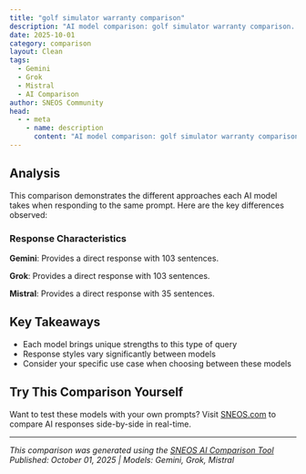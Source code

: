 ```yaml
---
title: "golf simulator warranty comparison"
description: "AI model comparison: golf simulator warranty comparison..."
date: 2025-10-01
category: comparison
layout: Clean
tags:
  - Gemini
  - Grok
  - Mistral
  - AI Comparison
author: SNEOS Community
head:
  - - meta
    - name: description
      content: "AI model comparison: golf simulator warranty comparison..."
---
```


<ChatComparison
  title="golf simulator warranty comparison"
  prompt="golf simulator warranty comparison"
  :responses='{"Gemini": "Okay, let\u0027s break down a golf simulator warranty comparison. This is tricky because warranties vary **significantly** between manufacturers and depend on the specific components (projector, enclosure, software, sensors/launch monitor, hitting mat). I\u0027ll provide a general overview, common scenarios, and key questions to ask.\n\n**General Considerations:**\n\n* **Limited vs. Full Warranty:** Most warranties are \u0022limited.\u0022 This means they cover defects in materials and workmanship but exclude things like misuse, accidents, normal wear and tear, or unauthorized modifications. A \u0022full\u0022 warranty is rare and generally more comprehensive, but still has some exclusions.\n* **Warranty Length:** This is a crucial factor. Longer warranties generally suggest more confidence in the product\u0027s durability. Common lengths:\n * **Launch Monitors:** 1 year is common, some offer 2 years or longer. Higher-end monitors often have longer warranties.\n * **Projectors:** Can range from 90 days (especially for refurbished models) to 1-3 years. Pay attention to the bulb warranty separately (often shorter).\n * **Software:** Often very limited or none. Support might be provided for a limited time.\n * **Enclosures:** 1-2 years is common, but materials like netting may have shorter warranties or none.\n * **Hitting Mats:** Often 6 months to 1 year, but depends heavily on the quality of the mat. Wear and tear is a major factor here.\n * **Computers/Tablets:** Standard manufacturer warranties apply (usually 1 year).\n* **Parts and Labor:** Does the warranty cover both parts and labor? Some might only cover parts, leaving you with the cost of installation/repair.\n* **Shipping Costs:** Who pays for shipping if a component needs to be returned for repair or replacement? This can be a significant expense, especially for large items like launch monitors or projectors.\n* **Exclusions:** Read the fine print! Common exclusions include:\n * Damage due to power surges.\n * Damage due to improper installation.\n * Damage due to environmental factors (humidity, temperature extremes).\n * Cosmetic damage that doesn\u0027t affect performance.\n * Use in commercial settings (if the product is intended for residential use only).\n* **Warranty Transferability:** Can the warranty be transferred to a new owner if you sell the simulator? This can add resale value.\n* **Refurbished vs. New:** Refurbished products will typically have shorter warranties than new products. Make sure you understand the warranty terms before purchasing.\n* **Extended Warranties:** Some retailers offer extended warranties for an additional cost. Consider whether the added protection is worth the expense, especially for expensive components like launch monitors or projectors.\n* **Registration:** Make sure you register your product with the manufacturer to activate the warranty.\n* **Authorized Dealers:** Purchase through authorized dealers. This ensures you are getting authentic products and proper warranty support. Buying from unauthorized sources could void the warranty.\n\n**Component-Specific Examples \u0026 Considerations (Illustrative):**\n\n| Component | Typical Warranty Range | Key Considerations |\n| ---------------- | ----------------------- | ------------------------------------------------------------------------------------------------------------------------------------------------------ |\n| **Launch Monitor** | 1-3 years | * Read warranty to see what is covered and what is excluded. Does it cover shipping costs if it needs to be sent for repairs? * Higher-end monitors (e.g., TrackMan, GCQuad) generally have longer warranties. * Look for warranties that cover a wide range of issues. |\n| **Projector** | 90 days - 3 years | * Lamp/bulb warranty is usually much shorter than the overall projector warranty. Pay close attention to this. * Consider the hours of use covered by the lamp warranty. * Check for warranties that cover color degradation or pixel defects. |\n| **Enclosure** | 1-2 years | * Warranty might only cover the frame and not the netting. * Check for UV resistance if the enclosure will be exposed to sunlight. * Check if there is any sort of warranty on the screen itself. |\n| **Hitting Mat** | 6 months - 1 year | * Warranty usually only covers manufacturing defects, not normal wear and tear. * Consider the thickness and quality of the mat when evaluating the warranty. |\n| **Software** | Limited/None | * Focus on the support period offered. * Check for free updates and bug fixes. * Understand the licensing terms (how many users, etc.). |\n| **Computer** | 1 year (Standard) | * Standard manufacturer\u0027s warranty applies (e.g., Dell, HP, Apple). * Consider an extended warranty if desired. |\n\n**Example Scenario: Launch Monitor Comparison (Hypothetical)**\n\nLet\u0027s say you\u0027re comparing two launch monitors:\n\n* **Launch Monitor A:** 1-year limited warranty, parts and labor, customer pays for shipping to the repair center, excludes damage due to power surges.\n* **Launch Monitor B:** 2-year limited warranty, parts and labor, manufacturer pays for shipping both ways, excludes damage due to misuse.\n\nIn this case, Launch Monitor B has a significantly better warranty due to the longer coverage period and free shipping. The misuse exclusion is fairly standard.\n\n**Key Questions to Ask When Comparing Warranties:**\n\n1. **What is the length of the warranty for each component?**\n2. **What exactly is covered under the warranty (parts, labor, specific defects)?**\n3. **What is NOT covered under the warranty (exclusions)?**\n4. **Who pays for shipping if the product needs to be returned for repair?**\n5. **What is the process for making a warranty claim?**\n6. **Is the warranty transferable to a new owner?**\n7. **Does the warranty cover commercial use (if applicable)?**\n8. **What is the lamp/bulb warranty for the projector (if applicable)?**\n9. **What is the expected lifespan of the product (beyond the warranty period)?** This can give you an idea of its overall quality.\n10. **What kind of customer support is available for warranty claims and troubleshooting?**\n\n**How to Compare Effectively:**\n\n1. **Create a Spreadsheet:** List the components of your simulator and the warranty terms for each from different manufacturers.\n2. **Read the Fine Print:** Don\u0027t rely on marketing summaries. Download and carefully read the full warranty documents.\n3. **Ask Questions:** Contact the manufacturers or retailers directly to clarify any ambiguities.\n4. **Prioritize Components:** Focus on the warranty for the most expensive and critical components (launch monitor, projector).\n5. **Consider Your Risk Tolerance:** If you are risk-averse, a longer and more comprehensive warranty might be worth the extra cost.\n\n**Important Note:** This information is for general guidance only. Warranty terms can change, so always refer to the official warranty documents provided by the manufacturer. I strongly recommend thoroughly researching the specific models you are considering and comparing their warranties carefully.\n\nGood luck with your golf simulator setup!\n", "Grok": "When comparing golf simulator warranties, the coverage duration, components included, and specific terms or limitations vary between manufacturers and retailers. Below, I\u2019ll outline key factors to consider when comparing warranties and provide a general comparison of popular golf simulator brands like SkyTrak, TrackMan, Foresight Sports, and OptiShot. Note that warranty details may change over time, so always check the most up-to-date information directly from the manufacturer or retailer.\n\n---\n\n### Key Factors to Compare in Golf Simulator Warranties\n1. **Duration of Warranty**:\n - How long the warranty lasts (e.g., 1 year, 2 years, lifetime for specific components).\n - Some brands offer extended warranties for an additional cost.\n \n2. **Components Covered**:\n - Hardware (e.g., launch monitor, sensors, cameras).\n - Software (if applicable, though software often has separate terms or subscriptions).\n - Accessories (e.g., mounts, cables, protective cases).\n - Some warranties exclude consumables like hitting mats or nets.\n\n3. **Coverage Type**:\n - Limited Warranty: Covers manufacturing defects but may exclude wear and tear, misuse, or accidental damage.\n - Full Warranty: May include broader coverage but is less common.\n - Repair or Replacement: Whether the manufacturer repairs or replaces defective parts.\n\n4. **Exclusions and Limitations**:\n - Damage due to improper use, installation, or environmental factors (e.g., moisture, extreme temperatures).\n - Commercial use may void warranties unless explicitly stated.\n - Shipping costs for repairs or replacements (some brands cover this, others don\u2019t).\n\n5. **Customer Support and Claim Process**:\n - Ease of contacting support and processing claims.\n - Availability of local service centers vs. shipping the unit back to the manufacturer.\n\n6. **Transferability**:\n - Whether the warranty transfers to a second owner if the simulator is sold.\n\n---\n\n### Warranty Comparison of Popular Golf Simulator Brands\nBelow is a general overview based on publicly available information as of late 2023. Always verify with the manufacturer or retailer for the most current terms.\n\n#### 1. SkyTrak\n- **Warranty Duration**: 1 year limited warranty on hardware.\n- **Components Covered**: Covers the launch monitor hardware for defects in materials or workmanship.\n- **Exclusions**: Does not cover damage from misuse, accidents, or software issues. Accessories like cases or mounts may not be included.\n- **Notes**: Extended protection plans are available through some retailers. SkyTrak offers solid customer support, with a relatively straightforward claims process.\n- **Commercial Use**: Warranty may be void for commercial settings unless specified.\n\n#### 2. TrackMan\n- **Warranty Duration**: 1-2 years depending on the model (TrackMan 4 typically has a 2-year warranty).\n- **Components Covered**: Covers hardware defects for the launch monitor and radar systems.\n- **Exclusions**: Excludes damage from improper handling or environmental factors. Software subscriptions are separate from hardware warranty.\n- **Notes**: TrackMan is a premium product with robust customer support, often catering to professional or commercial users. Repair services may require shipping to a regional center.\n- **Commercial Use**: Often supports commercial use, but terms may vary based on contract or purchase agreement.\n\n#### 3. Foresight Sports (GC2, GC3, GCQuad)\n- **Warranty Duration**: 1 year limited warranty on hardware for most models (some retailers offer extended plans).\n- **Components Covered**: Covers the launch monitor hardware for manufacturing defects.\n- **Exclusions**: Does not cover wear and tear, misuse, or accidental damage. Software and subscriptions are not included in hardware warranty.\n- **Notes**: Foresight Sports has a reputation for reliable products and decent support, though some users report delays in repair turnaround times. Extended warranties may be available through retailers.\n- **Commercial Use**: Warranty may differ for commercial environments; check with the manufacturer.\n\n#### 4. OptiShot\n- **Warranty Duration**: 1 year limited warranty on most products (e.g., OptiShot 2).\n- **Components Covered**: Covers hardware defects in sensors and related components.\n- **Exclusions**: Excludes damage from misuse, improper installation, or environmental factors. Accessories like mats or nets are often excluded.\n- **Notes**: OptiShot targets budget-conscious consumers, and their warranty reflects this with more basic coverage. Customer support is generally responsive for smaller issues.\n- **Commercial Use**: Not typically designed for commercial use, and warranty may be void in such settings.\n\n#### 5. Uneekor (EYE XO, QED)\n- **Warranty Duration**: 1-2 years depending on the model and region.\n- **Components Covered**: Covers hardware (cameras, sensors) for manufacturing defects.\n- **Exclusions**: Excludes damage from misuse or improper setup. Software or subscription issues are handled separately.\n- **Notes**: Uneekor offers competitive warranties, especially for high-end models like the EYE XO. Support is generally good, though some users report challenges with international shipping for repairs.\n- **Commercial Use**: Often supports commercial use, but specific terms apply.\n\n---\n\n### General Observations and Tips\n- **Duration**: Most golf simulator warranties are 1-2 years, which is standard for consumer electronics. Premium brands like TrackMan may offer slightly longer terms.\n- **Coverage Scope**: Warranties typically cover hardware defects but exclude accidental damage, wear and tear, and software issues. If you\u2019re concerned about damage, consider purchasing additional protection plans or insurance.\n- **Commercial vs. Personal Use**: If you plan to use the simulator in a commercial setting (e.g., a golf academy or entertainment venue), confirm whether the warranty applies, as many are limited to personal use.\n- **Retailer Policies**: Some retailers (e.g., Rain or Shine Golf, Top Shelf Golf) offer extended warranties or protection plans beyond the manufacturer\u2019s terms. Check if these are worth the cost based on your usage.\n- **Documentation**: Keep all purchase receipts, warranty cards, and serial numbers, as they are often required for claims.\n- **Protect Your Investment**: Use protective cases, proper installation, and stable environments to avoid voiding warranties due to misuse or environmental damage.\n\n---\n\n### Recommendation for Comparison\nTo make an informed decision:\n1. List the specific golf simulator models you\u2019re considering.\n2. Visit the manufacturer\u2019s official website or contact their customer service for the latest warranty terms.\n3. Check forums or reviews (e.g., GolfWRX, Reddit) for user experiences with warranty claims and customer support.\n4. Factor warranty coverage into the overall cost\u2014sometimes a cheaper unit with a shorter warranty may not be worth the risk compared to a pricier model with better support.\n\nIf you have specific models or brands in mind, I can help narrow down the comparison further! Let me know.", "Mistral": "When comparing golf simulator warranties, it\u0027s important to consider several factors to ensure you\u0027re getting the best coverage for your investment. Here\u0027s a comparison of warranties offered by some popular golf simulator brands:\n\n1. **SkyTrak**\n - **Standard Warranty**: 1 year consumer-to-consumer warranty covering defects in materials and workmanship.\n - **Extended Warranty**: Additional years can be purchased separately through SkyTrak.\n - **Coverage**: Covers the SkyTrak unit itself, but not other components like nets, mats, or screens.\n\n2. **TrackMan**\n - **Standard Warranty**: 2 years full hardware warranty covering defects in materials and workmanship.\n - **Extended Warranty**: Additional years can be purchased separately.\n - **Coverage**: Covers the TrackMan unit and radar head.\n\n3. **Foresight Sports (GC2, GCQuad, GCHawk)**\n - **Standard Warranty**: 1 year limited warranty covering defects in materials and workmanship.\n - **Extended Warranty**: Additional years can be purchased separately.\n - **Coverage**: Covers the launch monitor unit.\n\n4. **Full Swing Golf**\n - **Standard Warranty**: 1 year limited warranty covering defects in materials and workmanship.\n - **Extended Warranty**: Additional years can be purchased separately.\n - **Coverage**: Covers the simulator system, including screens and projectors.\n\n5. **Uneekor**\n - **Standard Warranty**: 1 year limited warranty covering defects in materials and workmanship.\n - **Extended Warranty**: Additional years can be purchased separately.\n - **Coverage**: Covers the Uneekor QED or EYE XO unit.\n\n6. **TruGolf (by TruGolf Inc.)**\n - **Standard Warranty**: 1 year limited warranty covering defects in materials and workmanship.\n - **Extended Warranty**: Additional years can be purchased separately.\n - **Coverage**: Covers the simulator system, including screens and projectors.\n\n### Key Considerations:\n- **Length of Coverage**: Standard warranties typically range from 1 to 2 years, with options to extend.\n- **Coverage Scope**: Ensure the warranty covers all critical components, not just the launch monitor.\n- **Customer Support**: Look for brands with good customer support and easy warranty claim processes.\n- **Cost of Extended Warranties**: Consider the additional cost of extended warranties and whether they provide good value.\n- **Repair and Replacement Policies**: Understand the terms for repairs and replacements, including any associated costs.\n\n### Tips for Choosing:\n- **Read the Fine Print**: Always read the warranty terms and conditions carefully.\n- **Reviews and Feedback**: Check customer reviews and feedback on warranty experiences.\n- **Budget**: Factor in the cost of extended warranties if you plan to purchase them.\n\nBy comparing these aspects, you can make an informed decision and ensure your golf simulator investment is well-protected."}' 
  published-date="18:24"
/>

## Analysis

This comparison demonstrates the different approaches each AI model takes when responding to the same prompt. Here are the key differences observed:

### Response Characteristics

**Gemini**: Provides a direct response with 103 sentences. 

**Grok**: Provides a direct response with 103 sentences. 

**Mistral**: Provides a direct response with 35 sentences. 

## Key Takeaways

- Each model brings unique strengths to this type of query
- Response styles vary significantly between models
- Consider your specific use case when choosing between these models

## Try This Comparison Yourself

Want to test these models with your own prompts? Visit [SNEOS.com](https://sneos.com) to compare AI responses side-by-side in real-time.

---

*This comparison was generated using the [SNEOS AI Comparison Tool](https://sneos.com)*
*Published: October 01, 2025 | Models: Gemini, Grok, Mistral*
